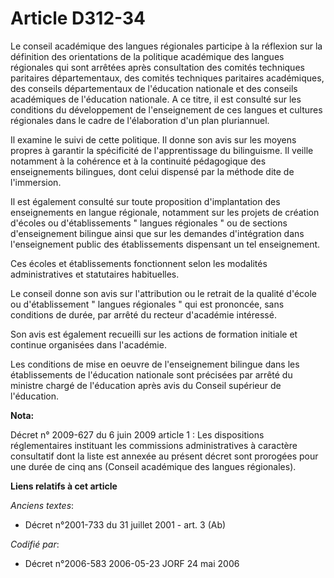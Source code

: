 # Article D312-34

Le conseil académique des langues régionales participe à la réflexion sur la définition des orientations de la politique
académique des langues régionales qui sont arrêtées après consultation des comités techniques paritaires départementaux, des
comités techniques paritaires académiques, des conseils départementaux de l'éducation nationale et des conseils académiques
de l'éducation nationale. A ce titre, il est consulté sur les conditions du développement de l'enseignement de ces langues et
cultures régionales dans le cadre de l'élaboration d'un plan pluriannuel.

Il examine le suivi de cette politique. Il donne son avis sur les moyens propres à garantir la spécificité de l'apprentissage
du bilinguisme. Il veille notamment à la cohérence et à la continuité pédagogique des enseignements bilingues, dont celui
dispensé par la méthode dite de l'immersion.

Il est également consulté sur toute proposition d'implantation des enseignements en langue régionale, notamment sur les
projets de création d'écoles ou d'établissements " langues régionales " ou de sections d'enseignement bilingue ainsi que sur
les demandes d'intégration dans l'enseignement public des établissements dispensant un tel enseignement.

Ces écoles et établissements fonctionnent selon les modalités administratives et statutaires habituelles.

Le conseil donne son avis sur l'attribution ou le retrait de la qualité d'école ou d'établissement " langues régionales " qui
est prononcée, sans conditions de durée, par arrêté du recteur d'académie intéressé.

Son avis est également recueilli sur les actions de formation initiale et continue organisées dans l'académie.

Les conditions de mise en oeuvre de l'enseignement bilingue dans les établissements de l'éducation nationale sont précisées
par arrêté du ministre chargé de l'éducation après avis du Conseil supérieur de l'éducation.

**Nota:**

Décret n° 2009-627 du 6 juin 2009 article 1 : Les dispositions réglementaires instituant les commissions administratives à
caractère consultatif dont la liste est annexée au présent décret sont prorogées pour une durée de cinq ans (Conseil
académique des langues régionales).

**Liens relatifs à cet article**

_Anciens textes_:

  - Décret n°2001-733 du 31 juillet 2001 - art. 3 (Ab)

_Codifié par_:

  - Décret n°2006-583 2006-05-23 JORF 24 mai 2006
